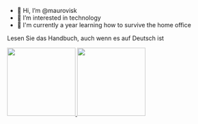 
- 👋 Hi, I’m @maurovisk
- 👀 I’m interested in technology
- 🌱 I'm currently a year learning how to survive the home office

Lesen Sie das Handbuch, auch wenn es auf Deutsch ist

<div>
<a href="https://github.com/maurovisk">
<img height="160em" src="https://github-readme-stats-git-masterrstaa-rickstaa.vercel.app/api?username=maurovisk&show_icons=true&theme=dracula&include_allcommits=true&count_private=true" />
<img height="160em" src="https://github-readme-stats-git-masterrstaa-rickstaa.vercel.app/api/top-langs/?username=maurovisk&show_icons=true&theme=dracula&layout=compact" />
</div>
